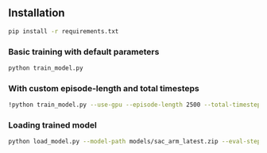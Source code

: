 ## **Installation**  
```bash
pip install -r requirements.txt
```
### Basic training with default parameters
```bash
python train_model.py
```
### With custom episode-length and total timesteps 
```bash
!python train_model.py --use-gpu --episode-length 2500 --total-timesteps 250000
```
### Loading trained model 
```bash
python load_model.py --model-path models/sac_arm_latest.zip --eval-steps 2500
```
